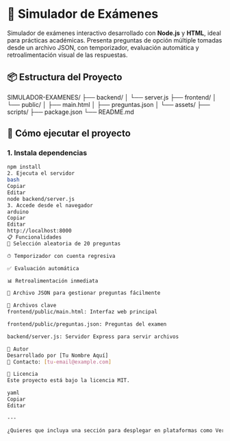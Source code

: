 # 🧠 Simulador de Exámenes

Simulador de exámenes interactivo desarrollado con **Node.js** y **HTML**, ideal para prácticas académicas. Presenta preguntas de opción múltiple tomadas desde un archivo JSON, con temporizador, evaluación automática y retroalimentación visual de las respuestas.

## 📦 Estructura del Proyecto

SIMULADOR-EXAMENES/
├── backend/
│ └── server.js
├── frontend/
│ └── public/
│ ├── main.html
│ ├── preguntas.json
│ └── assets/
├── scripts/
├── package.json
└── README.md


## 🚀 Cómo ejecutar el proyecto

### 1. Instala dependencias
```bash
npm install
2. Ejecuta el servidor
bash
Copiar
Editar
node backend/server.js
3. Accede desde el navegador
arduino
Copiar
Editar
http://localhost:8000
📋 Funcionalidades
🎯 Selección aleatoria de 20 preguntas

⏱ Temporizador con cuenta regresiva

✅ Evaluación automática

📊 Retroalimentación inmediata

📁 Archivo JSON para gestionar preguntas fácilmente

📁 Archivos clave
frontend/public/main.html: Interfaz web principal

frontend/public/preguntas.json: Preguntas del examen

backend/server.js: Servidor Express para servir archivos

🤝 Autor
Desarrollado por [Tu Nombre Aquí]
📧 Contacto: [tu-email@example.com]

📝 Licencia
Este proyecto está bajo la licencia MIT.

yaml
Copiar
Editar

---

¿Quieres que incluya una sección para desplegar en plataformas como Vercel o Render más adelante?
